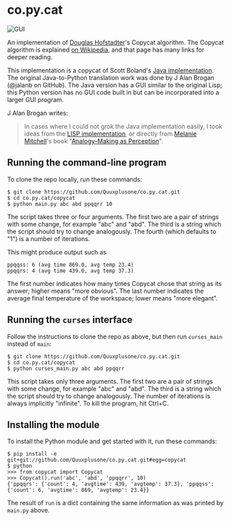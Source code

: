 co.py.cat
=========

![GUI](https://imgur.com/7pb20g0)

An implementation of [Douglas Hofstadter](http://prelectur.stanford.edu/lecturers/hofstadter/)'s Copycat algorithm.
The Copycat algorithm is explained [on Wikipedia](https://en.wikipedia.org/wiki/Copycat_%28software%29), and that page has many links for deeper reading.

This implementation is a copycat of Scott Boland's [Java implementation](https://archive.org/details/JavaCopycat).
The original Java-to-Python translation work was done by J Alan Brogan (@jalanb on GitHub).
The Java version has a GUI similar to the original Lisp; this Python version has no GUI code built in but can be incorporated into a larger GUI program.

J Alan Brogan writes:
> In cases where I could not grok the Java implementation easily, I took ideas from the
> [LISP implementation](http://web.cecs.pdx.edu/~mm/how-to-get-copycat.html), or directly
> from [Melanie Mitchell](https://en.wikipedia.org/wiki/Melanie_Mitchell)'s book
> "[Analogy-Making as Perception](http://www.amazon.com/Analogy-Making-Perception-Computer-Melanie-Mitchell/dp/0262132893/ref=tmm_hrd_title_0?ie=UTF8&qid=1351269085&sr=1-3)".

Running the command-line program
--------------------------------

To clone the repo locally, run these commands:

```
$ git clone https://github.com/Quuxplusone/co.py.cat.git
$ cd co.py.cat/copycat
$ python main.py abc abd ppqqrr 10
```

The script takes three or four arguments.
The first two are a pair of strings with some change, for example "abc" and "abd".
The third is a string which the script should try to change analogously.
The fourth (which defaults to "1") is a number of iterations.

This might produce output such as

```
ppqqss: 6 (avg time 869.0, avg temp 23.4)
ppqqrs: 4 (avg time 439.0, avg temp 37.3)
```

The first number indicates how many times Copycat chose that string as its answer; higher means "more obvious".
The last number indicates the average final temperature of the workspace; lower means "more elegant".


Running the `curses` interface
------------------------------

Follow the instructions to clone the repo as above, but then run `curses_main` instead of `main`:

```
$ git clone https://github.com/Quuxplusone/co.py.cat.git
$ cd co.py.cat/copycat
$ python curses_main.py abc abd ppqqrr
```

This script takes only three arguments.
The first two are a pair of strings with some change, for example "abc" and "abd".
The third is a string which the script should try to change analogously.
The number of iterations is always implicitly "infinite".
To kill the program, hit Ctrl+C.


Installing the module
---------------------

To install the Python module and get started with it, run these commands:

```
$ pip install -e git+git://github.com/Quuxplusone/co.py.cat.git#egg=copycat
$ python
>>> from copycat import Copycat
>>> Copycat().run('abc', 'abd', 'ppqqrr', 10)
{'ppqqrs': {'count': 4, 'avgtime': 439, 'avgtemp': 37.3}, 'ppqqss': {'count': 6, 'avgtime': 869, 'avgtemp': 23.4}}
```

The result of `run` is a dict containing the same information as was printed by `main.py` above.
